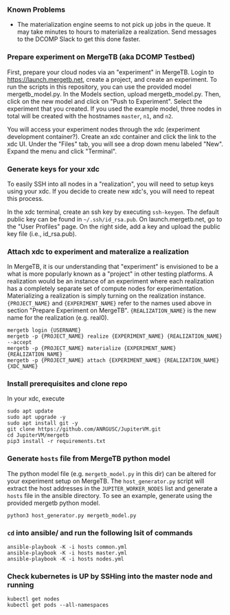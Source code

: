 ### Known Problems

 * The materialization engine seems to not pick up jobs in the queue. It may
   take minutes to hours to materialize a realization. Send messages to the
   DCOMP Slack to get this done faster.

### Prepare experiment on MergeTB (aka DCOMP Testbed)

First, prepare your cloud nodes via an "experiment" in MergeTB. Login to 
https://launch.mergetb.net, create a project, and create an experiment. To run 
the scripts in this repository, you can use the provided model mergetb_model.py.
In the Models section, upload mergetb_model.py. Then, click on the new model and 
click on "Push to Experiment". Select the experiment that you created.  If you 
used the example model, three nodes in total will be created with the hostnames
`master`, `n1`, and `n2`. 

You will access your experiment nodes through the xdc (experiment development
container?). Create an xdc container and click the link to the xdc UI. Under the
"Files" tab, you will see a drop down menu labeled "New". Expand the menu and 
click "Terminal". 

### Generate keys for your xdc

To easily SSH into all nodes in a "realization", you will need to setup keys 
using your xdc. If you decide to create new xdc's, you will need to repeat this
process.

In the xdc terminal, create an ssh key by executing `ssh-keygen`. The default
public key can be found in `~/.ssh/id_rsa.pub`. On launch.mergetb.net, go to
the "User Profiles" page. On the right side, add a key and upload the public
key file (i.e., id_rsa.pub).

### Attach xdc to experiment and materalize a realization

In MergeTB, it is our understanding that "experiment" is envisioned to be a 
what is more popularly known as a "project" in other testing platforms. A 
realization would be an instance of an experiment where each realization has
a completely separate set of compute nodes for experimentation. Materializing a
realization is simply turning on the realization instance. `{PROJECT_NAME}` and 
`{EXPERIMENT_NAME}` refer to the names used above in section "Prepare Experiment 
on MergeTB". `{REALIZATION_NAME}` is the new name for the realization (e.g. 
real0).

    mergetb login {USERNAME}
    mergetb -p {PROJECT_NAME} realize {EXPERIMENT_NAME} {REALIZATION_NAME} --accept
    mergetb -p {PROJECT_NAME} materialize {EXPERIMENT_NAME} {REALIZATION_NAME}
    mergetb -p {PROJECT_NAME} attach {EXPERIMENT_NAME} {REALIZATION_NAME} {XDC_NAME}

### Install prerequisites and clone repo

In your xdc, execute

    sudo apt update
    sudo apt upgrade -y
    sudo apt install git -y
    git clone https://github.com/ANRGUSC/JupiterVM.git
    cd JupiterVM/mergetb
    pip3 install -r requirements.txt

### Generate `hosts` file from MergeTB python model 

The python model file (e.g. `mergetb_model.py` in this dir) can be altered for 
your experiment setup on MergeTB. The `host_generator.py` script will extract the
host addresses in the `JUPITER_WORKER_NODES` list and generate a `hosts` file
in the ansible directory. To see an example, generate using the provided mergetb
python model.

    python3 host_generator.py mergetb_model.py

### `cd` into ansible/ and run the following lsit of commands

    ansible-playbook -K -i hosts common.yml
    ansible-playbook -K -i hosts master.yml
    ansible-playbook -K -i hosts nodes.yml


### Check kubernetes is UP by SSHing into the master node and running

    kubectl get nodes
    kubectl get pods --all-namespaces
